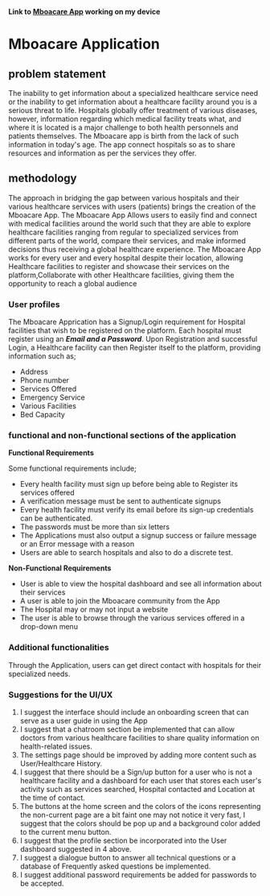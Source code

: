 **Link to [Mboacare App](https://drive.google.com/file/d/1rFOpn_4LHcIzAFVjTJI7bUWUKjzJx9Qz/view?usp=drive_link) working on my device**

# Mboacare Application
## problem statement
The inability to get information about a specialized healthcare service need or the inability to get information about a healthcare facility around you is a serious threat to life.
Hospitals globally offer treatment of various diseases, however, information regarding which medical facility treats what, and where it is located is a major challenge to both health personnels and patients themselves. The Mboacare app is birth from the lack of such information in today's age. The app connect hospitals so as to share resources and information as per the services they offer.

## methodology
The approach in bridging the gap between various hospitals and their various healthcare services with users (patients) brings the creation of the Mboacare App.
The Mboacare App Allows users to easily find and connect with medical facilities around the world such that they are able to explore healthcare facilities ranging from regular to specialized services from different parts of the world, compare their services, and make informed decisions thus receiving a global healthcare experience.
The Mboacare App works for every user and every hospital despite their location, allowing Healthcare facilities to register and showcase their services on the platform,Collaborate with other Healthcare facilities, giving them the opportunity to reach a global audience

### User profiles
The Mboacare Apprication has a Signup/Login requirement for Hospital facilities that wish to be registered on the platform. Each hospital must register using an ***Email and a Password***.
Upon Registration and successful Login, a Healthcare facility can then Register itself to the platform, providing information such as;
* Address
* Phone number
* Services Offered
* Emergency Service
* Various Facilities
* Bed Capacity

### functional and non-functional sections of the application

**Functional Requirements**

Some functional requirements include;
* Every health facility must sign up before being able to Register its services offered
* A verification message must be sent to authenticate signups
* Every health facility must verify its email before its sign-up credentials can be authenticated.
* The passwords must be more than six letters
* The Applications must also output a signup success or failure message or an Error message with a reason
* Users are able to search hospitals and also to do a discrete test.
  
**Non-Functional Requirements** 
* User is able to view the hospital dashboard and see all information about their services
* A user is able to join the Mboacare community from the App
* The Hospital may or may not input a website
* The user is able to browse through the various services offered in a drop-down menu
  
### Additional functionalities

Through the Application, users can get direct contact with hospitals for their specialized needs.

### Suggestions for the UI/UX

1. I suggest the interface should include an onboarding screen that can serve as a user guide in using the App
2. I suggest that a chatroom section be implemented that can allow doctors from various healthcare facilities to share quality information on health-related issues.
3. The settings page should be improved by adding more content such as User/Healthcare History.
4. I suggest that there should be a Sign/up button for a user who is not a healthcare facility and a dashboard for each user that stores each user's activity such as services searched, Hospital contacted and Location at the time of contact.
5. The buttons at the home screen and the colors of the icons representing the non-current page are a bit faint one may not notice it very fast, I suggest that the colors should be pop up and a background color added to the current menu button.
6. I suggest that the profile section be incorporated into the User dashboard suggested in 4 above.
7. I suggest a dialogue button to answer all technical questions or a database of Frequently asked questions be implemented.
8. I suggest additional password requirements be added for passwords to be accepted.

